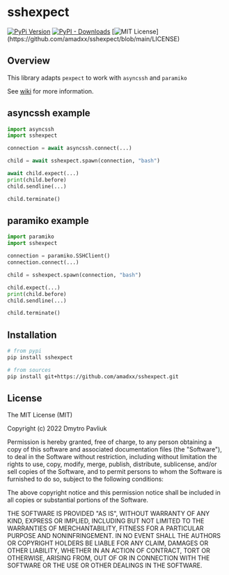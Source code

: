 # sshexpect



[![PyPi Version](https://img.shields.io/pypi/v/sshexpect.svg)](https://pypi.org/project/sshexpect/)
[![PyPI - Downloads](https://img.shields.io/pypi/dm/sshexpect.svg)](https://pypi.org/project/sshexpect/)
[![MIT License](https://img.shields.io/apm/l/atomic-design-ui.svg?)](https://github.com/amadxx/sshexpect/blob/main/LICENSE)

## Overview

This library adapts `pexpect` to work with `asyncssh` and `paramiko`

See [wiki](https://github.com/amadxx/sshexpect/wiki) for more information.

## asyncssh example

```python
import asyncssh
import sshexpect

connection = await asyncssh.connect(...)

child = await sshexpect.spawn(connection, "bash")

await child.expect(...)
print(child.before)
child.sendline(...)

child.terminate()
```

## paramiko example

```python
import paramiko
import sshexpect

connection = paramiko.SSHClient()
connection.connect(...)

child = sshexpect.spawn(connection, "bash")

child.expect(...)
print(child.before)
child.sendline(...)

child.terminate()
```

## Installation 
```bash
# from pypi
pip install sshexpect

# from sources
pip install git+https://github.com/amadxx/sshexpect.git
```

## License

The MIT License (MIT)

Copyright (c) 2022 Dmytro Pavliuk

Permission is hereby granted, free of charge, to any person obtaining a copy
of this software and associated documentation files (the "Software"), to deal
in the Software without restriction, including without limitation the rights
to use, copy, modify, merge, publish, distribute, sublicense, and/or sell
copies of the Software, and to permit persons to whom the Software is
furnished to do so, subject to the following conditions:

The above copyright notice and this permission notice shall be included in all
copies or substantial portions of the Software.

THE SOFTWARE IS PROVIDED "AS IS", WITHOUT WARRANTY OF ANY KIND, EXPRESS OR
IMPLIED, INCLUDING BUT NOT LIMITED TO THE WARRANTIES OF MERCHANTABILITY,
FITNESS FOR A PARTICULAR PURPOSE AND NONINFRINGEMENT. IN NO EVENT SHALL THE
AUTHORS OR COPYRIGHT HOLDERS BE LIABLE FOR ANY CLAIM, DAMAGES OR OTHER
LIABILITY, WHETHER IN AN ACTION OF CONTRACT, TORT OR OTHERWISE, ARISING FROM,
OUT OF OR IN CONNECTION WITH THE SOFTWARE OR THE USE OR OTHER DEALINGS IN THE
SOFTWARE.